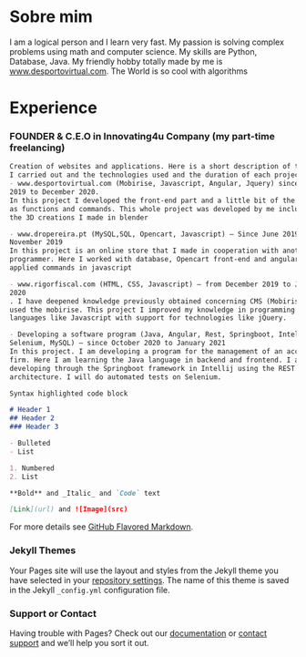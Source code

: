 # Sobre mim

I am a logical person and I learn very fast. My passion is solving complex problems using math and computer science. My skills are Python, Database, Java. My friendly hobby totally made by me is www.desportovirtual.com. 
The World is so cool with algorithms


# Experience

### FOUNDER & C.E.O in Innovating4u Company (my part-time freelancing)

```markdown
Creation of websites and applications. Here is a short description of the projects
I carried out and the technologies used and the duration of each project
- www.desportovirtual.com (Mobirise, Javascript, Angular, Jquery) since January
2019 to December 2020.
In this project I developed the front-end part and a little bit of the back-end part
as functions and commands. This whole project was developed by me including
the 3D creations I made in blender

- www.dropereira.pt (MySQL,SQL, Opencart, Javascript) – Since June 2019 to
November 2019
In this project is an online store that I made in cooperation with another
programmer. Here I worked with database, Opencart front-end and angular. I also
applied commands in javascript

- www.rigorfiscal.com (HTML, CSS, Javascript) – from December 2019 to June
2020
. I have deepened knowledge previously obtained concerning CMS (Mobirise). I
used the mobirise. This project I improved my knowledge in programming
languages like Javascript with support for technologies like jQuery.

- Developing a software program (Java, Angular, Rest, Springboot, Intellij,
Selenium, MySQL) – since October 2020 to January 2021
In this project. I am developing a program for the management of an accounting
firm. Here I am learning the Java language in backend and frontend. I am
developing through the Springboot framework in Intellij using the REST
architecture. I will do automated tests on Selenium.
```

```markdown
Syntax highlighted code block

# Header 1
## Header 2
### Header 3

- Bulleted
- List

1. Numbered
2. List

**Bold** and _Italic_ and `Code` text

[Link](url) and ![Image](src)
```
For more details see [GitHub Flavored Markdown](https://guides.github.com/features/mastering-markdown/).

### Jekyll Themes

Your Pages site will use the layout and styles from the Jekyll theme you have selected in your [repository settings](https://github.com/AndreRibau1/profile/settings). The name of this theme is saved in the Jekyll `_config.yml` configuration file.

### Support or Contact

Having trouble with Pages? Check out our [documentation](https://docs.github.com/categories/github-pages-basics/) or [contact support](https://support.github.com/contact) and we’ll help you sort it out.
